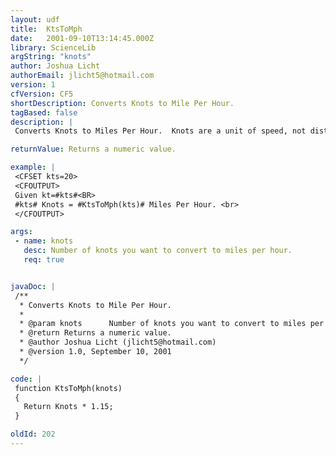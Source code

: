 ```yaml
---
layout: udf
title:  KtsToMph
date:   2001-09-10T13:14:45.000Z
library: ScienceLib
argString: "knots"
author: Joshua Licht
authorEmail: jlicht5@hotmail.com
version: 1
cfVersion: CF5
shortDescription: Converts Knots to Mile Per Hour.
tagBased: false
description: |
 Converts Knots to Miles Per Hour.  Knots are a unit of speed, not distance.

returnValue: Returns a numeric value.

example: |
 <CFSET kts=20>
 <CFOUTPUT>
 Given kt=#kts#<BR>
 #kts# Knots = #KtsToMph(kts)# Miles Per Hour. <br>
 </CFOUTPUT>

args:
 - name: knots
   desc: Number of knots you want to convert to miles per hour.
   req: true


javaDoc: |
 /**
  * Converts Knots to Mile Per Hour.
  * 
  * @param knots      Number of knots you want to convert to miles per hour. 
  * @return Returns a numeric value. 
  * @author Joshua Licht (jlicht5@hotmail.com) 
  * @version 1.0, September 10, 2001 
  */

code: |
 function KtsToMph(knots)
 {
   Return Knots * 1.15;
 }

oldId: 202
---
```


